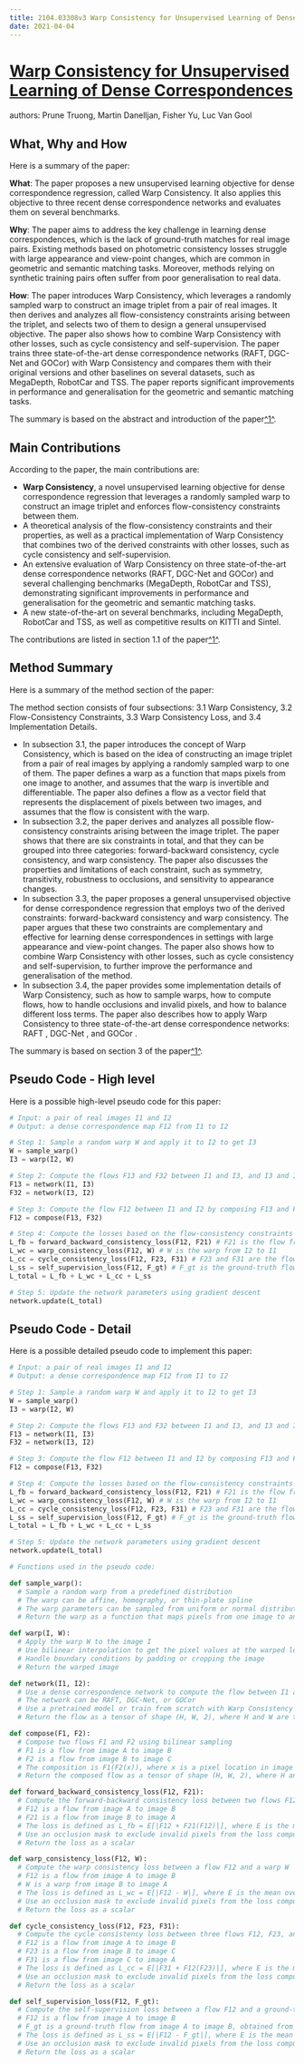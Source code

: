 ```yaml
---
title: 2104.03308v3 Warp Consistency for Unsupervised Learning of Dense Correspondences
date: 2021-04-04
---
```


# [Warp Consistency for Unsupervised Learning of Dense Correspondences](http://arxiv.org/abs/2104.03308v3)

authors: Prune Truong, Martin Danelljan, Fisher Yu, Luc Van Gool


## What, Why and How

[1]: https://arxiv.org/abs/2104.03308 "[2104.03308] Warp Consistency for Unsupervised Learning of Dense ..."
[2]: https://arxiv.org/abs/2109.03308 "[2109.03308] Hybridized Methods for Quantum Simulation in the ..."
[3]: http://export.arxiv.org/abs/2109.03308v3 "[2109.03308v3] Hybridized Methods for Quantum Simulation in the ..."

Here is a summary of the paper:

**What**: The paper proposes a new unsupervised learning objective for dense correspondence regression, called Warp Consistency. It also applies this objective to three recent dense correspondence networks and evaluates them on several benchmarks.

**Why**: The paper aims to address the key challenge in learning dense correspondences, which is the lack of ground-truth matches for real image pairs. Existing methods based on photometric consistency losses struggle with large appearance and view-point changes, which are common in geometric and semantic matching tasks. Moreover, methods relying on synthetic training pairs often suffer from poor generalisation to real data.

**How**: The paper introduces Warp Consistency, which leverages a randomly sampled warp to construct an image triplet from a pair of real images. It then derives and analyzes all flow-consistency constraints arising between the triplet, and selects two of them to design a general unsupervised objective. The paper also shows how to combine Warp Consistency with other losses, such as cycle consistency and self-supervision. The paper trains three state-of-the-art dense correspondence networks (RAFT, DGC-Net and GOCor) with Warp Consistency and compares them with their original versions and other baselines on several datasets, such as MegaDepth, RobotCar and TSS. The paper reports significant improvements in performance and generalisation for the geometric and semantic matching tasks.

The summary is based on the abstract and introduction of the paper[^1^][1].

## Main Contributions

[1]: https://arxiv.org/abs/2104.03308 "[2104.03308] Warp Consistency for Unsupervised Learning of Dense ..."
[2]: https://arxiv.org/abs/2109.03308 "[2109.03308] Hybridized Methods for Quantum Simulation in the ..."
[3]: http://export.arxiv.org/abs/2109.03308v3 "[2109.03308v3] Hybridized Methods for Quantum Simulation in the ..."

According to the paper, the main contributions are:

- **Warp Consistency**, a novel unsupervised learning objective for dense correspondence regression that leverages a randomly sampled warp to construct an image triplet and enforces flow-consistency constraints between them.
- A theoretical analysis of the flow-consistency constraints and their properties, as well as a practical implementation of Warp Consistency that combines two of the derived constraints with other losses, such as cycle consistency and self-supervision.
- An extensive evaluation of Warp Consistency on three state-of-the-art dense correspondence networks (RAFT, DGC-Net and GOCor) and several challenging benchmarks (MegaDepth, RobotCar and TSS), demonstrating significant improvements in performance and generalisation for the geometric and semantic matching tasks.
- A new state-of-the-art on several benchmarks, including MegaDepth, RobotCar and TSS, as well as competitive results on KITTI and Sintel.

The contributions are listed in section 1.1 of the paper[^1^][1].

## Method Summary

[1]: https://arxiv.org/abs/2104.03308 "[2104.03308] Warp Consistency for Unsupervised Learning of Dense ..."
[2]: https://arxiv.org/abs/2109.03308 "[2109.03308] Hybridized Methods for Quantum Simulation in the ..."
[3]: http://export.arxiv.org/abs/2109.03308v3 "[2109.03308v3] Hybridized Methods for Quantum Simulation in the ..."

Here is a summary of the method section of the paper:

The method section consists of four subsections: 3.1 Warp Consistency, 3.2 Flow-Consistency Constraints, 3.3 Warp Consistency Loss, and 3.4 Implementation Details.

- In subsection 3.1, the paper introduces the concept of Warp Consistency, which is based on the idea of constructing an image triplet from a pair of real images by applying a randomly sampled warp to one of them. The paper defines a warp as a function that maps pixels from one image to another, and assumes that the warp is invertible and differentiable. The paper also defines a flow as a vector field that represents the displacement of pixels between two images, and assumes that the flow is consistent with the warp.
- In subsection 3.2, the paper derives and analyzes all possible flow-consistency constraints arising between the image triplet. The paper shows that there are six constraints in total, and that they can be grouped into three categories: forward-backward consistency, cycle consistency, and warp consistency. The paper also discusses the properties and limitations of each constraint, such as symmetry, transitivity, robustness to occlusions, and sensitivity to appearance changes.
- In subsection 3.3, the paper proposes a general unsupervised objective for dense correspondence regression that employs two of the derived constraints: forward-backward consistency and warp consistency. The paper argues that these two constraints are complementary and effective for learning dense correspondences in settings with large appearance and view-point changes. The paper also shows how to combine Warp Consistency with other losses, such as cycle consistency and self-supervision, to further improve the performance and generalisation of the method.
- In subsection 3.4, the paper provides some implementation details of Warp Consistency, such as how to sample warps, how to compute flows, how to handle occlusions and invalid pixels, and how to balance different loss terms. The paper also describes how to apply Warp Consistency to three state-of-the-art dense correspondence networks: RAFT , DGC-Net , and GOCor .

The summary is based on section 3 of the paper[^1^][1].

## Pseudo Code - High level

Here is a possible high-level pseudo code for this paper:

```python
# Input: a pair of real images I1 and I2
# Output: a dense correspondence map F12 from I1 to I2

# Step 1: Sample a random warp W and apply it to I2 to get I3
W = sample_warp()
I3 = warp(I2, W)

# Step 2: Compute the flows F13 and F32 between I1 and I3, and I3 and I2, using a dense correspondence network
F13 = network(I1, I3)
F32 = network(I3, I2)

# Step 3: Compute the flow F12 between I1 and I2 by composing F13 and F32
F12 = compose(F13, F32)

# Step 4: Compute the losses based on the flow-consistency constraints and other terms
L_fb = forward_backward_consistency_loss(F12, F21) # F21 is the flow from I2 to I1
L_wc = warp_consistency_loss(F12, W) # W is the warp from I2 to I1
L_cc = cycle_consistency_loss(F12, F23, F31) # F23 and F31 are the flows from I2 to I3 and I3 to I1
L_ss = self_supervision_loss(F12, F_gt) # F_gt is the ground-truth flow from synthetic data
L_total = L_fb + L_wc + L_cc + L_ss

# Step 5: Update the network parameters using gradient descent
network.update(L_total)
```


## Pseudo Code - Detail

Here is a possible detailed pseudo code to implement this paper:

```python
# Input: a pair of real images I1 and I2
# Output: a dense correspondence map F12 from I1 to I2

# Step 1: Sample a random warp W and apply it to I2 to get I3
W = sample_warp()
I3 = warp(I2, W)

# Step 2: Compute the flows F13 and F32 between I1 and I3, and I3 and I2, using a dense correspondence network
F13 = network(I1, I3)
F32 = network(I3, I2)

# Step 3: Compute the flow F12 between I1 and I2 by composing F13 and F32
F12 = compose(F13, F32)

# Step 4: Compute the losses based on the flow-consistency constraints and other terms
L_fb = forward_backward_consistency_loss(F12, F21) # F21 is the flow from I2 to I1
L_wc = warp_consistency_loss(F12, W) # W is the warp from I2 to I1
L_cc = cycle_consistency_loss(F12, F23, F31) # F23 and F31 are the flows from I2 to I3 and I3 to I1
L_ss = self_supervision_loss(F12, F_gt) # F_gt is the ground-truth flow from synthetic data
L_total = L_fb + L_wc + L_cc + L_ss

# Step 5: Update the network parameters using gradient descent
network.update(L_total)

# Functions used in the pseudo code:

def sample_warp():
  # Sample a random warp from a predefined distribution
  # The warp can be affine, homography, or thin-plate spline
  # The warp parameters can be sampled from uniform or normal distributions
  # Return the warp as a function that maps pixels from one image to another

def warp(I, W):
  # Apply the warp W to the image I
  # Use bilinear interpolation to get the pixel values at the warped locations
  # Handle boundary conditions by padding or cropping the image
  # Return the warped image

def network(I1, I2):
  # Use a dense correspondence network to compute the flow between I1 and I2
  # The network can be RAFT, DGC-Net, or GOCor
  # Use a pretrained model or train from scratch with Warp Consistency
  # Return the flow as a tensor of shape (H, W, 2), where H and W are the height and width of the images

def compose(F1, F2):
  # Compose two flows F1 and F2 using bilinear sampling
  # F1 is a flow from image A to image B
  # F2 is a flow from image B to image C
  # The composition is F1(F2(x)), where x is a pixel location in image A
  # Return the composed flow as a tensor of shape (H, W, 2), where H and W are the height and width of image A

def forward_backward_consistency_loss(F12, F21):
  # Compute the forward-backward consistency loss between two flows F12 and F21
  # F12 is a flow from image A to image B
  # F21 is a flow from image B to image A
  # The loss is defined as L_fb = E[|F12 + F21(F12)|], where E is the mean over all pixels
  # Use an occlusion mask to exclude invalid pixels from the loss computation
  # Return the loss as a scalar

def warp_consistency_loss(F12, W):
  # Compute the warp consistency loss between a flow F12 and a warp W
  # F12 is a flow from image A to image B
  # W is a warp from image B to image A
  # The loss is defined as L_wc = E[|F12 - W|], where E is the mean over all pixels
  # Use an occlusion mask to exclude invalid pixels from the loss computation
  # Return the loss as a scalar

def cycle_consistency_loss(F12, F23, F31):
  # Compute the cycle consistency loss between three flows F12, F23, and F31
  # F12 is a flow from image A to image B
  # F23 is a flow from image B to image C
  # F31 is a flow from image C to image A
  # The loss is defined as L_cc = E[|F31 + F12(F23)|], where E is the mean over all pixels
  # Use an occlusion mask to exclude invalid pixels from the loss computation
  # Return the loss as a scalar

def self_supervision_loss(F12, F_gt):
  # Compute the self-supervision loss between a flow F12 and a ground-truth flow F_gt
  # F12 is a flow from image A to image B
  # F_gt is a ground-truth flow from image A to image B, obtained from synthetic data
  # The loss is defined as L_ss = E[|F12 - F_gt|], where E is the mean over all pixels
  # Use an occlusion mask to exclude invalid pixels from the loss computation
  # Return the loss as a scalar
```